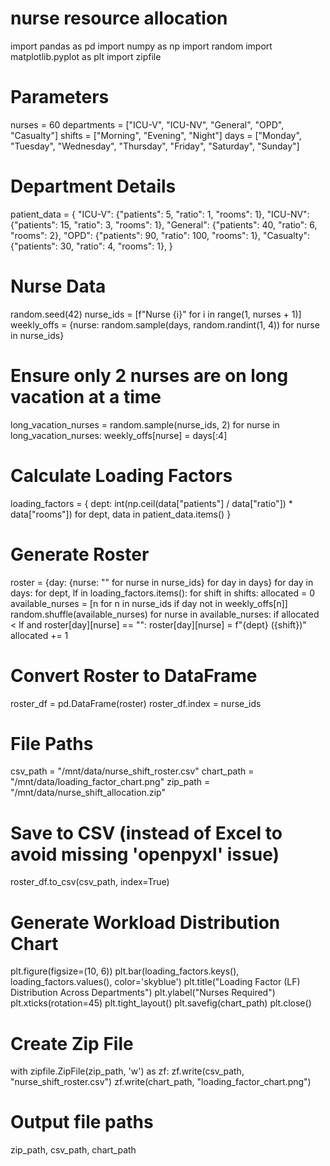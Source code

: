 # nurse resource allocation

import pandas as pd
import numpy as np
import random
import matplotlib.pyplot as plt
import zipfile

# Parameters
nurses = 60
departments = ["ICU-V", "ICU-NV", "General", "OPD", "Casualty"]
shifts = ["Morning", "Evening", "Night"]
days = ["Monday", "Tuesday", "Wednesday", "Thursday", "Friday", "Saturday", "Sunday"]

# Department Details
patient_data = {
    "ICU-V": {"patients": 5, "ratio": 1, "rooms": 1},
    "ICU-NV": {"patients": 15, "ratio": 3, "rooms": 1},
    "General": {"patients": 40, "ratio": 6, "rooms": 2},
    "OPD": {"patients": 90, "ratio": 100, "rooms": 1},
    "Casualty": {"patients": 30, "ratio": 4, "rooms": 1},
}

# Nurse Data
random.seed(42)
nurse_ids = [f"Nurse {i}" for i in range(1, nurses + 1)]
weekly_offs = {nurse: random.sample(days, random.randint(1, 4)) for nurse in nurse_ids}

# Ensure only 2 nurses are on long vacation at a time
long_vacation_nurses = random.sample(nurse_ids, 2)
for nurse in long_vacation_nurses:
    weekly_offs[nurse] = days[:4]

# Calculate Loading Factors
loading_factors = {
    dept: int(np.ceil(data["patients"] / data["ratio"]) * data["rooms"])
    for dept, data in patient_data.items()
}

# Generate Roster
roster = {day: {nurse: "" for nurse in nurse_ids} for day in days}
for day in days:
    for dept, lf in loading_factors.items():
        for shift in shifts:
            allocated = 0
            available_nurses = [n for n in nurse_ids if day not in weekly_offs[n]]
            random.shuffle(available_nurses)
            for nurse in available_nurses:
                if allocated < lf and roster[day][nurse] == "":
                    roster[day][nurse] = f"{dept} ({shift})"
                    allocated += 1

# Convert Roster to DataFrame
roster_df = pd.DataFrame(roster)
roster_df.index = nurse_ids

# File Paths
csv_path = "/mnt/data/nurse_shift_roster.csv"
chart_path = "/mnt/data/loading_factor_chart.png"
zip_path = "/mnt/data/nurse_shift_allocation.zip"

# Save to CSV (instead of Excel to avoid missing 'openpyxl' issue)
roster_df.to_csv(csv_path, index=True)

# Generate Workload Distribution Chart
plt.figure(figsize=(10, 6))
plt.bar(loading_factors.keys(), loading_factors.values(), color='skyblue')
plt.title("Loading Factor (LF) Distribution Across Departments")
plt.ylabel("Nurses Required")
plt.xticks(rotation=45)
plt.tight_layout()
plt.savefig(chart_path)
plt.close()

# Create Zip File
with zipfile.ZipFile(zip_path, 'w') as zf:
    zf.write(csv_path, "nurse_shift_roster.csv")
    zf.write(chart_path, "loading_factor_chart.png")

# Output file paths
zip_path, csv_path, chart_path
